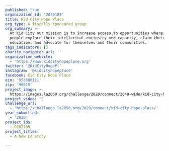 ```yaml
---
published: true
organization_id: '2020185'
title: Kid City Hope Place
org_type: A fiscally sponsored group
org_summary: >-
  At Kid City our mission is to increase access to opportunities where young
  people explore their intellectual curiosity and capacity, claim their
  education, and advocate for themselves and their communities.
tags_indicators: []
charity_navigator_url: ''
organization_website:
  - 'https://www.kidcityhopeplace.org'
twitter: '@KidCityHopePl'
instagram: '@kidcityhopeplace'
facebook: Kid City Hope Place
ein: '953888111'
zip: '90015'
project_image: >-
  https://images.la2050.org/challenge/2020/connect/2048-wide/kid-city-hope-place.jpg
project_video: ''
challenge_url:
  - 'https://challenge.la2050.org/2020/connect/kid-city-hope-place/'
year_submitted:
  - '2020'
project_ids:
  - 0202185
project_titles:
  - A New LA Story

---
```

